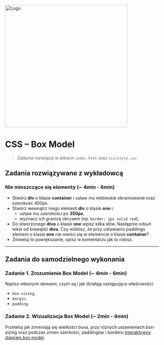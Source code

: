 <img alt="Logo" src="http://coderslab.pl/svg/logo-coderslab.svg" width="400">

# CSS &ndash; Box Model

> Zadania rozwiązuj w plikach ```index.html``` oraz ```css/style.css```

## Zadania rozwiązywane z wykładowcą

### Nie mieszczące się elementy (~ 4min - 6min)

* Stwórz **div** o klasie **container** i ustaw mu niebieskie obramowanie oraz szerokość 400px.
* Stwórz wewnątrz niego element **div** o klasie **one** i:
    * ustaw mu szerokości po __350px__,
    * wyznacz ich granicę obrysem (np. ```border: 1px solid red```),
* Do stworzonego  **diva** o klasie **one** wpisz kilka słów. Następnie odsuń tekst od krawędzi **diva**. Czy widzisz, że przy ustawianiu paddingu element o klasie **one** nie mieści się w elemencie o klasie **container**?
* Zniweluj to powiększanie, opisz w komentarzu jak to robisz.


-------------------------------------------------------------------------------

## Zadania do samodzielnego wykonania

### Zadanie 1. Zrozumienie Box Model (~ 4min - 6min)

Napisz własnymi słowami, czym są i jak działają następujące właściwości:
* ```box-sizing```,
* ```margin```,
* ```padding```.

### Zadanie 2. Wizualizacja Box Model (~ 2min - 4min)
Przetetuj jak zmieniają się wielkości boxa, przy różnych ustawieniach box-sizing oraz podczas zmien szerkości, paddingów i borderu
[Interaktywny diagram box model](http://codepen.io/carolineartz/full/ogVXZj/).
